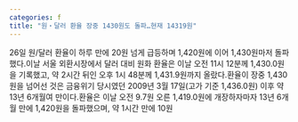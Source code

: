 ```yaml
---
categories: f
title: "원・달러 환율 장중 1430원도 돌파…현재 14319원"
---
```

26일 원/달러 환율이 하루 만에 20원 넘게 급등하며 1,420원에 이어 1,430원마저 돌파했다.이날 서울 외환시장에서 달러 대비 원화 환율은 이날 오전 11시 12분께 1,430.0원을 기록했고, 약 2시간 뒤인 오후 1시 48분께 1,431.9원까지 올랐다.환율이 장중 1,430원을 넘어선 것은 금융위기 당시였던 2009년 3월 17일(고가 기준 1,436.0원) 이후 약 13년 6개월여 만이다.환율은 이날 오전 9.7원 오른 1,419.0원에 개장하자마자 13년 6개월 만에 1,420원을 돌파했으며, 약 1시간 만에 10원